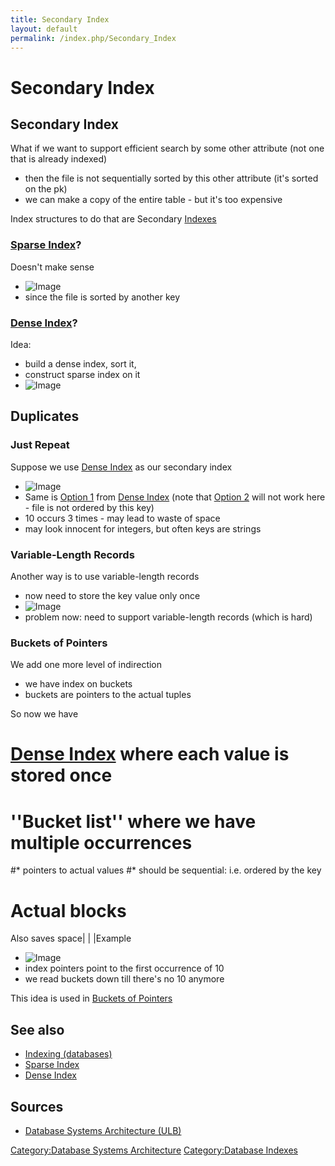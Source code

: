 ```yaml
---
title: Secondary Index
layout: default
permalink: /index.php/Secondary_Index
---
```


# Secondary Index

## Secondary Index
What if we want to support efficient search by some other attribute (not one that is already indexed)
- then the file is not sequentially sorted by this other attribute (it's sorted on the pk)
- we can make a copy of the entire table - but it's too expensive

Index structures to do that are Secondary [Indexes](Indexes_(databases))

### [Sparse Index](Sparse_Index)?
Doesn't make sense
- <img src="https://raw.github.com/alexeygrigorev/wiki-figures/master/ulb/dbsa/ind/secondary-sparse-no-sense.png" alt="Image">
- since the file is sorted by another key

### [Dense Index](Dense_Index)?
Idea: 
- build a dense index, sort it,
- construct sparse index on it
- <img src="https://raw.github.com/alexeygrigorev/wiki-figures/master/ulb/dbsa/ind/secondary-dense-sparse.png" alt="Image">


## Duplicates
### Just Repeat
Suppose we use [Dense Index](Dense_Index) as our secondary index
- <img src="https://raw.github.com/alexeygrigorev/wiki-figures/master/ulb/dbsa/ind/secondary-dense-dups-1.png" alt="Image">
- Same is [Option 1](Dense_Index#Option_1) from [Dense Index](Dense_Index) (note that [Option 2](Dense_Index#Option_2) will not work here - file is not ordered by this key)
- 10 occurs 3 times - may lead to waste of space
- may look innocent for integers, but often keys are strings

### Variable-Length Records
Another way is to use variable-length records
- now need to store the key value only once
- <img src="https://raw.github.com/alexeygrigorev/wiki-figures/master/ulb/dbsa/ind/secondary-dense-dups-2.png" alt="Image">
- problem now: need to support variable-length records (which is hard)

### Buckets of Pointers
We add one more level of indirection
- we have index on buckets
- buckets are pointers to the actual tuples

So now we have
# [Dense Index](Dense_Index) where each value is stored once
# ''Bucket list'' where we have multiple occurrences
#* pointers to actual values 
#* should be sequential: i.e. ordered by the key
# Actual blocks

Also saves space|   | |Example
- <img src="https://raw.github.com/alexeygrigorev/wiki-figures/master/ulb/dbsa/ind/secondary-level-of-ind.png" alt="Image">
- index pointers point to the first occurrence of 10
- we read buckets down till there's no 10 anymore

This idea is used in [Buckets of Pointers](Buckets_of_Pointers)


## See also
- [Indexing (databases)](Indexing_(databases))
- [Sparse Index](Sparse_Index)
- [Dense Index](Dense_Index)

## Sources
- [Database Systems Architecture (ULB)](Database_Systems_Architecture_(ULB))

[Category:Database Systems Architecture](Category_Database_Systems_Architecture)
[Category:Database Indexes](Category_Database_Indexes)
